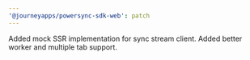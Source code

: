 ```yaml
---
'@journeyapps/powersync-sdk-web': patch
---
```


Added mock SSR implementation for sync stream client. Added better worker and multiple tab support.
